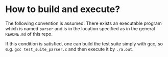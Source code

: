 # How to build and execute?

The following convention is assumed: There exists an executable program which is named `parser` and is in the location specified as in the general `README.md` of this repo.

If this condition is satisfied, one can build the test suite simply with gcc, so e.g. `gcc test_suite_parser.c` and then execute it by `./a.out`.

 
